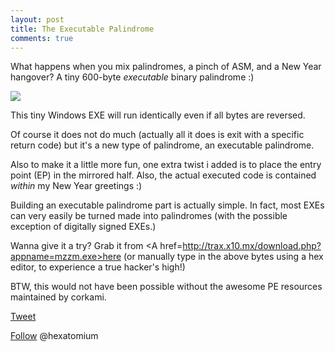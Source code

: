 ```yaml
---
layout: post
title: The Executable Palindrome
comments: true
---
```


  What happens when you mix palindromes, a pinch of ASM, and a New Year hangover? 
  A tiny 600-byte *executable* binary palindrome :)

<img src=http://i.imgur.com/OXHphWP.png>

  This tiny Windows EXE will run identically even if all bytes are reversed.
  
  Of course it does not do much (actually all it does is exit with a specific return code) but
  it's a new type of palindrome, an executable palindrome.

  Also to make it a little more fun, one extra twist i added is to place the entry point (EP) in the mirrored half. Also, the actual executed code is contained *within* my New Year greetings :) 
  
  Building an executable palindrome part is actually simple. In fact, most EXEs can very easily be turned made into palindromes (with the possible exception of digitally signed EXEs.)

 Wanna give it a try?  Grab it from <A href=http://trax.x10.mx/download.php?appname=mzzm.exe>here</A> (or manually type in the above bytes using a hex editor, to experience a true hacker's high!)
  
 BTW, this would not have been possible without the awesome PE resources maintained by corkami.
   

<a href="http://twitter.com/share" class="twitter-share-button" 
data-url="http://hexatomium.github.io/2016/01/04/an-executable-palindrome/" data-text="MZZM - The 600-Byte Palindrome Executable"  data-count="horizontal">Tweet</a>
<script type="text/javascript" src="http://platform.twitter.com/widgets.js"></script>

<A href=https://twitter.com/hexatomium>Follow</A> @hexatomium
   

